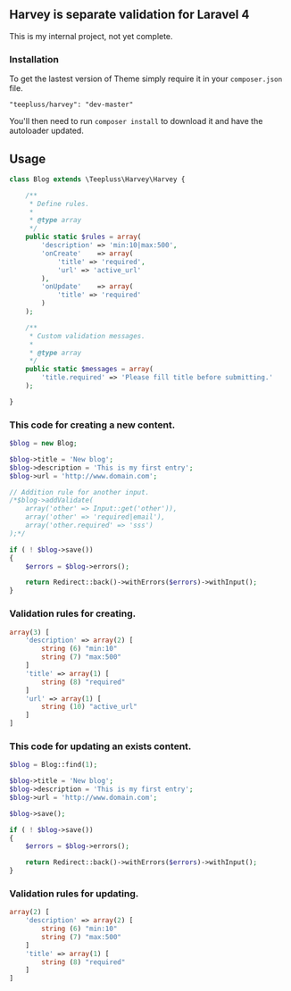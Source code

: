## Harvey is separate validation for Laravel 4

This is my internal project, not yet complete.

### Installation

To get the lastest version of Theme simply require it in your `composer.json` file.

~~~
"teepluss/harvey": "dev-master"
~~~

You'll then need to run `composer install` to download it and have the autoloader updated.

## Usage

~~~php
class Blog extends \Teepluss\Harvey\Harvey {

    /**
     * Define rules.
     *
     * @type array
     */
    public static $rules = array(
        'description' => 'min:10|max:500',
        'onCreate'    => array(
            'title' => 'required',
            'url' => 'active_url'
        ),
        'onUpdate'    => array(
            'title' => 'required'
        )
    );

    /**
     * Custom validation messages.
     *
     * @type array
     */
    public static $messages = array(
        'title.required' => 'Please fill title before submitting.'
    );

}
~~~

### This code for creating a new content.

~~~php
$blog = new Blog;

$blog->title = 'New blog';
$blog->description = 'This is my first entry';
$blog->url = 'http://www.domain.com';

// Addition rule for another input.
/*$blog->addValidate(
    array('other' => Input::get('other')),
    array('other' => 'required|email'),
    array('other.required' => 'sss')
);*/

if ( ! $blog->save())
{
    $errors = $blog->errors();

    return Redirect::back()->withErrors($errors)->withInput();
}
~~~

### Validation rules for creating.

~~~php
array(3) [
    'description' => array(2) [
        string (6) "min:10"
        string (7) "max:500"
    ]
    'title' => array(1) [
        string (8) "required"
    ]
    'url' => array(1) [
        string (10) "active_url"
    ]
]
~~~

### This code for updating an exists content.

~~~php
$blog = Blog::find(1);

$blog->title = 'New blog';
$blog->description = 'This is my first entry';
$blog->url = 'http://www.domain.com';

$blog->save();

if ( ! $blog->save())
{
    $errors = $blog->errors();

    return Redirect::back()->withErrors($errors)->withInput();
}
~~~

### Validation rules for updating.

~~~php
array(2) [
    'description' => array(2) [
        string (6) "min:10"
        string (7) "max:500"
    ]
    'title' => array(1) [
        string (8) "required"
    ]
]
~~~